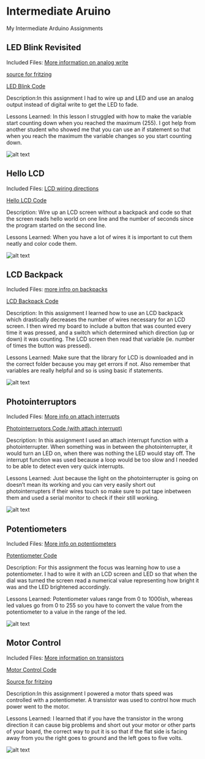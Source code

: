 # Intermediate Aruino
 My Intermediate Arduino Assignments 
 ## LED Blink Revisited
Included Files: [More information on analog write](https://www.arduino.cc/reference/en/language/functions/analog-io/analogwrite/)

[source for fritzing](http://fritzing.org/projects/led-blinking-using-arduino)

[LED Blink Code](https://github.com/jbrown56/Intermediate-Arduino/blob/master/Led_Blink_revisited/LED%20Blink.ino)

Description:In this assignment I had to wire up and LED and use an analog output instead of digital write to get the LED to fade. 

Lessons Learned: In this lesson I struggled with how to make the variable start counting down when you reached the maximum (255). I got help from another student who showed me that you can use an if statement so that when you reach the maximum the variable changes so you start counting down. 

![alt text](https://github.com/jbrown56/Intermediate-Arduino/blob/master/Led_Blink_revisited/LED_Blink_Revisited_fritzing.PNG)

## Hello LCD
Included Files: [LCD wiring directions](https://learn.adafruit.com/character-lcds/wiring-a-character-lcd)

[Hello LCD Code](https://github.com/jbrown56/Intermediate-Arduino/blob/master/hello_LCD/hello_lcd.ino)

Description: Wire up an LCD screen without a backpack and code so that the screen reads hello world on one line and the number of seconds since the program started on the second line. 

Lessons Learned: When you have a lot of wires it is important to cut them neatly and color code them.

![alt text](https://github.com/jbrown56/Intermediate-Arduino/blob/master/hello_LCD/hello_lcd_fritzing.jpeg)

## LCD Backpack
Included Files: [more infro on backpacks](https://learn.adafruit.com/i2c-spi-lcd-backpack/arduino-i2c-use)

[LCD Backpack Code](https://github.com/jbrown56/Intermediate-Arduino/blob/master/LCD_backpack/hello_world_%2B_button.ino)

Description: In this assignment I learned how to use an LCD backpack which drastically decreases the number of wires necessary for an LCD screen. I then wired my board to include a button that was counted every time it was pressed, and a switch which determined which direction (up or down) it was counting. The LCD screen then read that variable (ie. number of times the button was pressed). 

Lessons Learned: Make sure that the library for LCD is downloaded and in the correct folder because you may get errors if not. Also remember that variables are really helpful and so is using basic if statements. 

![alt text](https://github.com/jbrown56/Intermediate-Arduino/blob/master/LCD_backpack/LCD_backpack_fritzing.png)

## Photointerruptors
Included Files: [More info on attach interrupts](https://www.arduino.cc/reference/en/language/functions/external-interrupts/attachinterrupt/)

[Photointerruptors Code (with attach interrupt)](https://github.com/jbrown56/Intermediate-Arduino/blob/master/photo_interruptor/photo.ino)

Description: In this assignment I used an attach interrupt function with a photointerrupter. When something was in between the photointerrupter, it would turn an LED on, when there was nothing the LED would stay off. The interrupt function was used because a loop would be too slow and I needed to be able to detect even very quick interrupts.

Lessons Learned: Just because the light on the photointerrupter is going on doesn’t mean its working and you can very easily short out photointerrupters if their wires touch so make sure to put tape inbetween them and used a serial monitor to check if their still working. 

![alt text](https://github.com/jbrown56/Intermediate-Arduino/blob/master/photo_interruptor/Photo_fritzing.png)

## Potentiometers
Included Files: [More info on potentiometers](https://www.arduino.cc/en/tutorial/potentiometer)

[Potentiometer Code](https://github.com/jbrown56/Intermediate-Arduino/blob/master/Potentiometer/Potentiometer.ino)

Description: For this assignment the focus was learning how to use a potentiometer. I had to wire it with an LCD screen and LED so that when the dial was turned the screen read a numerical value representing how bright it was and the LED brightened accordingly.

Lessons Learned: Potentiometer values range from 0 to 1000ish, whereas led values go from 0 to 255 so you have to convert the value from the potentiometer to a value in the range of the led. 

![alt text](https://github.com/jbrown56/Intermediate-Arduino/blob/master/Potentiometer/Potentiometer_fritzing.png)

## Motor Control
Included Files: [More information on transistors](https://www.arduino.cc/en/Tutorial/TransistorMotorControl)

[Motor Control Code](https://github.com/jbrown56/Intermediate-Arduino/blob/master/motot_control/motot_control.ino)

[Source for fritzing](http://wiki.chssigma.com/index.php?title=File:Motor_Control_Fritzing.png)

Description:In this assignment I powered a motor thats speed was controlled with a potentiometer. A transistor was used to control how much power went to the motor. 

Lessons Learned: I learned that if you have the transistor in the wrong direction it can cause big problems and short out your motor or other parts of your board, the correct way to put it is so that if the flat side is facing away from you the right goes to ground and the left goes to five volts. 

![alt text](https://github.com/jbrown56/Intermediate-Arduino/blob/master/motot_control/Motor_fritzing.png)


